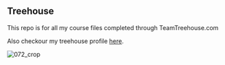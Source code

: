 ## Treehouse

This repo is for all my course files completed through TeamTreehouse.com

Also checkour my treehouse profile [here](https://github.com/cindym3).

![072_crop](https://cloud.githubusercontent.com/assets/21689418/18189041/16a70c3a-7085-11e6-849e-b0ba6419fffb.jpg)

